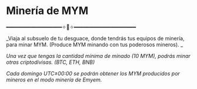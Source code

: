 # Minería de MYM

━━━━━━━━━━━━━━━━━━✧🤖✧━━━━━━━━━━━━━━━━━━━━

_Viaja al subsuelo de tu desguace, donde tendrás tus equipos de minería, para minar MYM. (Produce MYM minando con tus poderosos mineros). _

_Una vez que tengas la cantidad mínima de minado (10 MYM), podrás minar otras criptodivisas. (BTC, ETH, BNB)_

_Cada domingo UTC±00:00 se podrán obtener los MYM producidos por mineros en el modo minería de Emyem._

